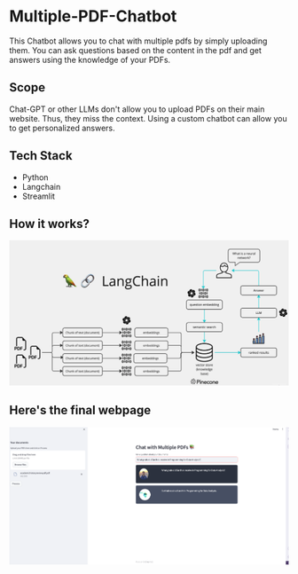 # Multiple-PDF-Chatbot

This Chatbot allows you to chat with multiple pdfs by simply uploading them. You can ask questions based on the content in the pdf and get answers using the knowledge of your PDFs. 

## Scope
Chat-GPT or other LLMs don't allow you to upload PDFs on their main website. Thus, they miss the context. Using a custom chatbot can allow you to get personalized answers.

## Tech Stack 
- Python
- Langchain
- Streamlit

## How it works?
![Screenshot](chatbot_workflow.png)

## Here's the final webpage
![Screenshot](webpage.png)
